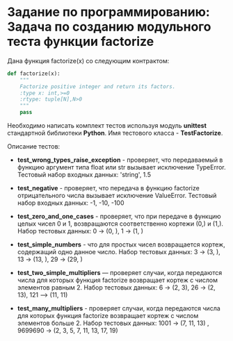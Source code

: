 # Задание по программированию: Задача по созданию модульного теста функции factorize
Дана функция factorize(x) со следующим контрактом:
```python
def factorize(x):
    """ 
    Factorize positive integer and return its factors.
    :type x: int,>=0
    :rtype: tuple[N],N>0
    """
    pass
```
Необходимо написать комплект тестов используя модуль **unittest** стандартной библиотеки **Python**. Имя тестового класса - **TestFactorize**.  

Описание тестов:

- **test_wrong_types_raise_exception** - проверяет, что передаваемый в функцию аргумент типа float или str вызывает исключение TypeError. Тестовый набор входных данных:  'string',  1.5

- **test_negative** - проверяет, что передача в функцию factorize отрицательного числа вызывает исключение ValueError. Тестовый набор входных данных:   -1,  -10,  -100

- **test_zero_and_one_cases** - проверяет, что при передаче в функцию целых чисел 0 и 1, возвращаются соответственно кортежи (0,) и (1,). Набор тестовых данных: 0 → (0, ),  1 → (1, )

- **test_simple_numbers** - что для простых чисел возвращается кортеж, содержащий одно данное число. Набор тестовых данных: 3 → (3, ),  13 → (13, ),   29 → (29, )

- **test_two_simple_multipliers** — проверяет случаи, когда передаются числа для которых функция factorize возвращает кортеж с числом элементов равным 2. Набор тестовых данных: 6 → (2, 3),   26 → (2, 13),   121 --> (11, 11)

- **test_many_multipliers** - проверяет случаи, когда передаются числа для которых функция factorize возвращает кортеж с числом элементов больше 2. Набор тестовых данных: 1001 → (7, 11, 13) ,   9699690 → (2, 3, 5, 7, 11, 13, 17, 19)